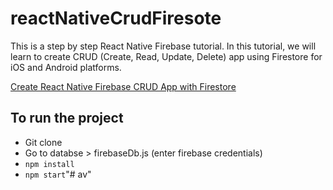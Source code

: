 # reactNativeCrudFiresote
This is a step by step React Native Firebase tutorial. In this tutorial, we will learn to create CRUD (Create, Read, Update, Delete) app using Firestore for iOS and Android platforms.

[Create React Native Firebase CRUD App with Firestore](https://www.positronx.io/create-react-native-firebase-crud-app-with-firestore/)


## To run the project 
* Git clone 
* Go to databse > firebaseDb.js (enter firebase credentials)
* `npm install`
* `npm start`"# av" 
